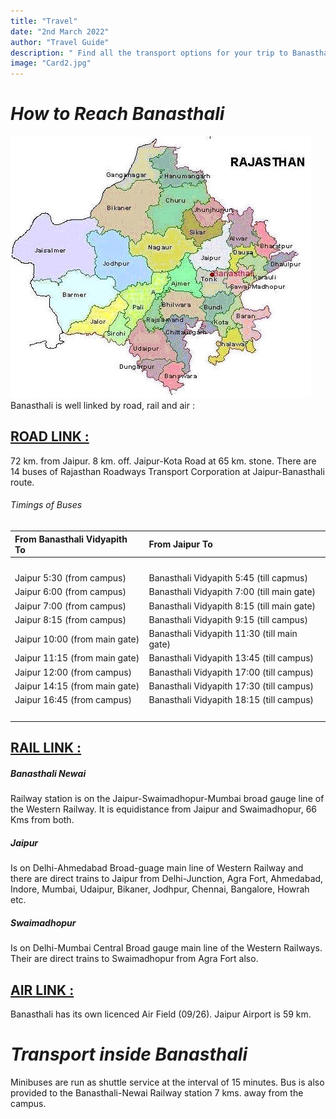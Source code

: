 ```yaml
---
title: "Travel"
date: "2nd March 2022"
author: "Travel Guide"
description: " Find all the transport options for your trip to Banasthali Vidyapith right here"
image: "Card2.jpg"
---
```

# *How to Reach Banasthali*

![This is an image](../../images/Card2.1.jpg)
Banasthali is well linked by road, rail and air :

## **[ROAD LINK :](http://www.banasthali.org/banasthali/wcms/en/home/lower-menu/how-to-reach-banasthali/road_map10.gif)**
72 km. from Jaipur. 8 km. off. Jaipur-Kota Road at 65 km. stone. There are 14 buses of Rajasthan Roadways Transport Corporation at Jaipur-Banasthali route.

#### <h6 className=" text-info"> Timings of Buses </h6>

|From Banasthali Vidyapith To           |From Jaipur To                                |
|:--------------------------------------|:---------------------------------------------|
|<br />                                 |                                              |
|Jaipur 5:30 (from campus)              |Banasthali Vidyapith 5:45 (till capmus)       |
|Jaipur 6:00 (from campus)              |Banasthali Vidyapith 7:00 (till main gate)    |              
|Jaipur 7:00 (from campus)              |Banasthali Vidyapith 8:15 (till main gate)    |
|Jaipur 8:15 (from campus)              |Banasthali Vidyapith 9:15 (till campus)       |
|Jaipur 10:00 (from main gate)          |Banasthali Vidyapith 11:30 (till main gate)   |
|Jaipur 11:15 (from main gate)          |Banasthali Vidyapith 13:45 (till campus)      |
|Jaipur 12:00 (from campus)             |Banasthali Vidyapith 17:00 (till campus)      |
|Jaipur 14:15 (from main gate)          |Banasthali Vidyapith 17:30 (till campus)      |
|Jaipur 16:45 (from campus)             |Banasthali Vidyapith 18:15 (till campus)      |
|<br />                                 |                                              |

## **[RAIL LINK :](http://www.banasthali.org/banasthali/wcms/en/home/lower-menu/how-to-reach-banasthali/rail_map1.gif)**
<h5 className="text-warning">Banasthali Newai</h5>
Railway station is on the Jaipur-Swaimadhopur-Mumbai broad gauge line of the Western Railway. It is equidistance from Jaipur and Swaimadhopur, 66 Kms from both.

<h5 className="text-warning">Jaipur</h5>
Is on Delhi-Ahmedabad Broad-guage main line of Western Railway and there are direct trains to Jaipur from Delhi-Junction, Agra Fort, Ahmedabad, Indore, Mumbai, Udaipur, Bikaner, Jodhpur, Chennai, Bangalore, Howrah etc.

<h5 className="text-warning">Swaimadhopur</h5>
Is on Delhi-Mumbai Central Broad gauge main line of the Western Railways. Their are direct trains to Swaimadhopur from Agra Fort also.

## **[AIR LINK :](http://www.banasthali.org/banasthali/wcms/en/home/lower-menu/how-to-reach-banasthali/air_map01.gif)**
Banasthali has its own licenced Air Field (09/26). Jaipur Airport is 59 km.

# *Transport inside Banasthali*
Minibuses are run as shuttle service at the interval of 15 minutes. Bus is also provided to the Banasthali-Newai Railway station 7 kms. away from the campus.